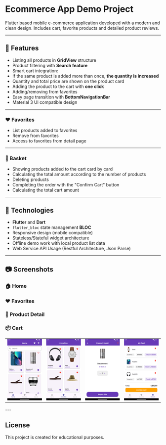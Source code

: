# Ecommerce App Demo Project

Flutter based mobile e-commerce application developed with a modern and clean design. Includes cart, favorite products and detailed product reviews.

---

## 🚀 Features

- Listing all products in **GridView** structure
- Product filtering with **Search feature**
- Smart cart integration:
- If the same product is added more than once, **the quantity is increased**
- Quantity and total price are shown on the product card
- Adding the product to the cart with **one click**
- Adding/removing from favorites
- Easy page transition with **BottomNavigationBar**
- Material 3 UI compatible design

---

### ❤️ Favorites

- List products added to favorites
- Remove from favorites
- Access to favorites from detail page

---

### 🛒 Basket

- Showing products added to the cart card by card
- Calculating the total amount according to the number of products
- Deleting products
- Completing the order with the "Confirm Cart" button
- Calculating the total cart amount

---

## 🧱 Technologies

- **Flutter** and **Dart**
- `flutter_bloc` state management **BLOC**
- Responsive design (mobile compatible)
- Stateless/Stateful widget architecture
- Offline demo work with local product list data
- Web Service API Usage (Restful Architecture, Json Parse)

---

## 📷 Screenshots

<table>
  <tr>

### 🏠 Home
<td> <img src="assets/screenshots/Screenshot_1.png" width="250"/></td>

### ❤️ Favorites
 <td><img src="assets/screenshots/Screenshot_2.png" width="250"/></td>

### 🛒 Product Detail
<td> <img src="assets/screenshots/Screenshot_3.png" width="250"/></td>

### 📦 Cart
<td> <img src="assets/screenshots/Screenshot_4.png" width="250"/></td>

</tr>
</table>
---

## License

This project is created for educational purposes.

